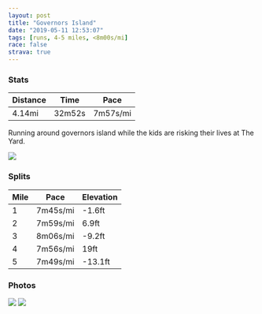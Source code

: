 ```yaml
---
layout: post
title: "Governors Island"
date: "2019-05-11 12:53:07"
tags: [runs, 4-5 miles, <8m00s/mi]
race: false
strava: true
---
```


### Stats

| Distance | Time | Pace |
|----------|------|------|
|4.14mi|32m52s|7m57s/mi|

Running around governors island while the kids are risking their lives at The Yard.

<img src='https://maps.googleapis.com/maps/api/staticmap?maptype=roadmap&path=enc:k|iwFj|vbMB?Tj@LPR@JAj@c@HDNNVl@Hv@?`@CJE`AAvAFf@`@vA@NLb@Zx@j@pAX`At@nB~@|Cd@hAz@xC~@zBVz@f@lAv@xBLd@Rd@Rt@Tj@Pv@J|@BpAUzCO`AMb@Mb@KFOVWHi@l@UJ[PUDWHK@WEqB_@m@Yc@c@m@y@GOc@a@a@m@e@_@wB{BMQi@e@U_@o@s@q@o@a@i@iA_Ae@k@o@aA}AyAo@w@a@c@MWUYgA{@KUWW]i@y@[eAm@e@Ke@So@KME]UQUQ[CO?UBa@De@DKNEZFPCFEFMPuEBW@mBHuA?ULmDL{@Py@Ve@pB[t@_@NOHQHm@TeFJs@HSJEXEL@\IVAd@MPDXCx@DTC@DOl@@LLTVTx@b@XTj@^t@~@^^PV^b@Pf@PXNFJ?HEJONMLADBH\Tl@Jd@@\Az@Eh@@jA@f@Ll@Tl@JZ^x@h@~Aj@dBDVf@rATd@Nr@Vh@X`A`@dAj@nBb@dAL`@|@nBd@lAt@zBL^Hh@Rf@Pp@NtAAzAA`@Sz@SpBOf@MVWPsArAyA^}@Da@GICm@c@_@M]Ys@cA]]W[iAaAaAqAgAkA_@Y{@}@UYa@o@qA_B][qAwA_@YOUkBqBSKq@m@{@_Aq@_Ak@m@]UQSWOgA]g@G_@MUSYESWKUCO?a@FU?MFc@FAXDZ@JCJMDM?kDBOBaAAm@J}@L{FHy@Ns@Na@Xg@TG^AbB_@TOR]JETCpBCHDR@HBf@FlAFv@JX?j@Jj@EXIh@IJEJQH?&key=AIzaSyC1MId7bFpkLXNAaYhBSTb8jLyiSqzbDtM&size=800x800&markers=color:yellow|label:S|40.68822,-74.0143&markers=color:green|label:F|40.68827999999999,-74.01423999999999'>

### Splits

| Mile | Pace | Elevation |
|------|------|-----------|
|1|7m45s/mi|-1.6ft|
|2|7m59s/mi|6.9ft|
|3|8m06s/mi|-9.2ft|
|4|7m56s/mi|19ft|
|5|7m49s/mi|-13.1ft|

### Photos
<img src='https://dgtzuqphqg23d.cloudfront.net/vYbGm6Q0or6kYoekbgrbpNOy4euLtmkTw_Dznce2qo4-768x576.jpg'>

<img src='https://dgtzuqphqg23d.cloudfront.net/Jb_8BS1dRa-eqCXnJAsb0Bo8zNF6wfrT4q3_ffb67RM-614x768.jpg'>
